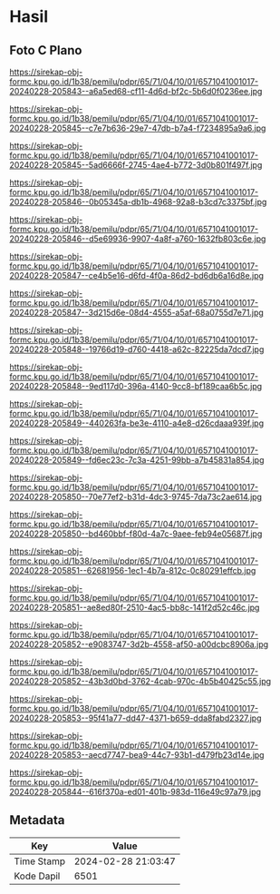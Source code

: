 # Hasil

## Foto C Plano

https://sirekap-obj-formc.kpu.go.id/1b38/pemilu/pdpr/65/71/04/10/01/6571041001017-20240228-205843--a6a5ed68-cf11-4d6d-bf2c-5b6d0f0236ee.jpg

https://sirekap-obj-formc.kpu.go.id/1b38/pemilu/pdpr/65/71/04/10/01/6571041001017-20240228-205845--c7e7b636-29e7-47db-b7a4-f7234895a9a6.jpg

https://sirekap-obj-formc.kpu.go.id/1b38/pemilu/pdpr/65/71/04/10/01/6571041001017-20240228-205845--5ad6666f-2745-4ae4-b772-3d0b801f497f.jpg

https://sirekap-obj-formc.kpu.go.id/1b38/pemilu/pdpr/65/71/04/10/01/6571041001017-20240228-205846--0b05345a-db1b-4968-92a8-b3cd7c3375bf.jpg

https://sirekap-obj-formc.kpu.go.id/1b38/pemilu/pdpr/65/71/04/10/01/6571041001017-20240228-205846--d5e69936-9907-4a8f-a760-1632fb803c6e.jpg

https://sirekap-obj-formc.kpu.go.id/1b38/pemilu/pdpr/65/71/04/10/01/6571041001017-20240228-205847--ce4b5e16-d6fd-4f0a-86d2-bd6db6a16d8e.jpg

https://sirekap-obj-formc.kpu.go.id/1b38/pemilu/pdpr/65/71/04/10/01/6571041001017-20240228-205847--3d215d6e-08d4-4555-a5af-68a0755d7e71.jpg

https://sirekap-obj-formc.kpu.go.id/1b38/pemilu/pdpr/65/71/04/10/01/6571041001017-20240228-205848--19766d19-d760-4418-a62c-82225da7dcd7.jpg

https://sirekap-obj-formc.kpu.go.id/1b38/pemilu/pdpr/65/71/04/10/01/6571041001017-20240228-205848--9ed117d0-396a-4140-9cc8-bf189caa6b5c.jpg

https://sirekap-obj-formc.kpu.go.id/1b38/pemilu/pdpr/65/71/04/10/01/6571041001017-20240228-205849--440263fa-be3e-4110-a4e8-d26cdaaa939f.jpg

https://sirekap-obj-formc.kpu.go.id/1b38/pemilu/pdpr/65/71/04/10/01/6571041001017-20240228-205849--fd6ec23c-7c3a-4251-99bb-a7b45831a854.jpg

https://sirekap-obj-formc.kpu.go.id/1b38/pemilu/pdpr/65/71/04/10/01/6571041001017-20240228-205850--70e77ef2-b31d-4dc3-9745-7da73c2ae614.jpg

https://sirekap-obj-formc.kpu.go.id/1b38/pemilu/pdpr/65/71/04/10/01/6571041001017-20240228-205850--bd460bbf-f80d-4a7c-9aee-feb94e05687f.jpg

https://sirekap-obj-formc.kpu.go.id/1b38/pemilu/pdpr/65/71/04/10/01/6571041001017-20240228-205851--62681956-1ec1-4b7a-812c-0c80291effcb.jpg

https://sirekap-obj-formc.kpu.go.id/1b38/pemilu/pdpr/65/71/04/10/01/6571041001017-20240228-205851--ae8ed80f-2510-4ac5-bb8c-141f2d52c46c.jpg

https://sirekap-obj-formc.kpu.go.id/1b38/pemilu/pdpr/65/71/04/10/01/6571041001017-20240228-205852--e9083747-3d2b-4558-af50-a00dcbc8906a.jpg

https://sirekap-obj-formc.kpu.go.id/1b38/pemilu/pdpr/65/71/04/10/01/6571041001017-20240228-205852--43b3d0bd-3762-4cab-970c-4b5b40425c55.jpg

https://sirekap-obj-formc.kpu.go.id/1b38/pemilu/pdpr/65/71/04/10/01/6571041001017-20240228-205853--95f41a77-dd47-4371-b659-dda8fabd2327.jpg

https://sirekap-obj-formc.kpu.go.id/1b38/pemilu/pdpr/65/71/04/10/01/6571041001017-20240228-205853--aecd7747-bea9-44c7-93b1-d479fb23d14e.jpg

https://sirekap-obj-formc.kpu.go.id/1b38/pemilu/pdpr/65/71/04/10/01/6571041001017-20240228-205844--616f370a-ed01-401b-983d-116e49c97a79.jpg


## Metadata

| Key        | Value               |
| ---------- | ------------------- |
| Time Stamp | 2024-02-28 21:03:47 |
| Kode Dapil | 6501                |




